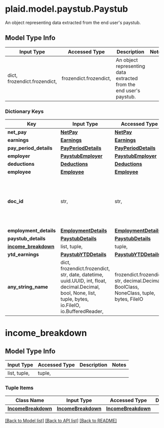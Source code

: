 # plaid.model.paystub.Paystub

An object representing data extracted from the end user's paystub.

## Model Type Info
Input Type | Accessed Type | Description | Notes
------------ | ------------- | ------------- | -------------
dict, frozendict.frozendict,  | frozendict.frozendict,  | An object representing data extracted from the end user&#x27;s paystub. | 

### Dictionary Keys
Key | Input Type | Accessed Type | Description | Notes
------------ | ------------- | ------------- | ------------- | -------------
**net_pay** | [**NetPay**](NetPay.md) | [**NetPay**](NetPay.md) |  | 
**earnings** | [**Earnings**](Earnings.md) | [**Earnings**](Earnings.md) |  | 
**pay_period_details** | [**PayPeriodDetails**](PayPeriodDetails.md) | [**PayPeriodDetails**](PayPeriodDetails.md) |  | 
**employer** | [**PaystubEmployer**](PaystubEmployer.md) | [**PaystubEmployer**](PaystubEmployer.md) |  | 
**deductions** | [**Deductions**](Deductions.md) | [**Deductions**](Deductions.md) |  | 
**employee** | [**Employee**](Employee.md) | [**Employee**](Employee.md) |  | 
**doc_id** | str,  | str,  | An identifier of the document referenced by the document metadata. | 
**employment_details** | [**EmploymentDetails**](EmploymentDetails.md) | [**EmploymentDetails**](EmploymentDetails.md) |  | [optional] 
**paystub_details** | [**PaystubDetails**](PaystubDetails.md) | [**PaystubDetails**](PaystubDetails.md) |  | [optional] 
**[income_breakdown](#income_breakdown)** | list, tuple,  | tuple,  |  | [optional] 
**ytd_earnings** | [**PaystubYTDDetails**](PaystubYTDDetails.md) | [**PaystubYTDDetails**](PaystubYTDDetails.md) |  | [optional] 
**any_string_name** | dict, frozendict.frozendict, str, date, datetime, uuid.UUID, int, float, decimal.Decimal, bool, None, list, tuple, bytes, io.FileIO, io.BufferedReader,  | frozendict.frozendict, str, decimal.Decimal, BoolClass, NoneClass, tuple, bytes, FileIO | any string name can be used but the value must be the correct type | [optional]

# income_breakdown

## Model Type Info
Input Type | Accessed Type | Description | Notes
------------ | ------------- | ------------- | -------------
list, tuple,  | tuple,  |  | 

### Tuple Items
Class Name | Input Type | Accessed Type | Description | Notes
------------- | ------------- | ------------- | ------------- | -------------
[**IncomeBreakdown**](IncomeBreakdown.md) | [**IncomeBreakdown**](IncomeBreakdown.md) | [**IncomeBreakdown**](IncomeBreakdown.md) |  | 

[[Back to Model list]](../../README.md#documentation-for-models) [[Back to API list]](../../README.md#documentation-for-api-endpoints) [[Back to README]](../../README.md)


